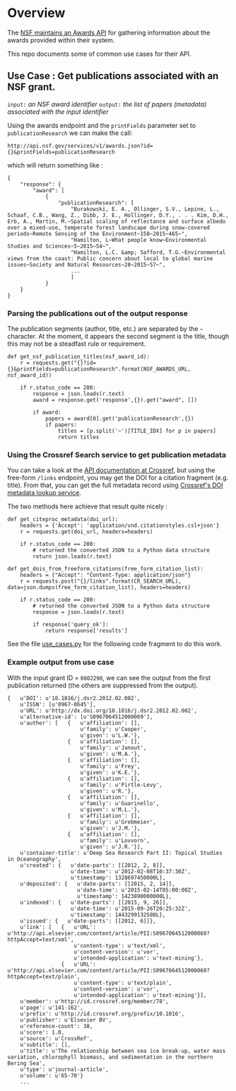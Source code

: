 # Overview

The [NSF maintains an Awards API](http://www.research.gov/common/webapi/awardapisearch-v1.htm) for gathering information about the awards provided within their system.

This repo documents some of common use cases for their API.
 
## Use Case : Get publications associated with an NSF grant.

`input:` _an NSF award identifier_
`output:` _the list of papers (metadata) associated with the input identifier_
 
 Using the awards endpoint and the `printFields` parameter set to `publicationResearch` we can make the call:
 
    http://api.nsf.gov/services/v1/awards.json?id={}&printFields=publicationResearch
    
 which will return something like :
 
    {
        "response": {
            "award": [
                {
                    "publicationResearch": [
                        "Burakowski, E. A., Ollinger, S.V., Lepine, L., Schaaf, C.B., Wang, Z., Dibb, J. E., Hollinger, D.Y., . . . Kim, D.H., Erb, A., Martin, M.~Spatial scaling of reflectance and surface albedo over a mixed-use, temperate forest landscape during snow-covered periods~Remote Sensing of the Environment~158~2015~465~",
                        "Hamilton, L~What people know~Environmental Studies and Sciences~5~2015~54~",
                        "Hamilton, L.C. &amp; Safford, T.G.~Environmental views from the coast: Public concern about local to global marine issues~Society and Natural Resources~28~2015~57~",
                        ...
                        ]
                }
        }
    }
    
### Parsing the publications out of the output response 
The publication segments (author, title, etc.) are separated by the `~` character.  At the moment, it appears the second segment is the title, though this may not be a steadfast rule or requirement.


    def get_nsf_publication_titles(nsf_award_id):
        r = requests.get("{}?id={}&printFields=publicationResearch".format(NSF_AWARDS_URL, nsf_award_id))

        if r.status_code == 200:
            response = json.loads(r.text)
            award = response.get('response',{}).get("award", [])

            if award:
                papers = award[0].get('publicationResearch',{})
                if papers:
                    titles = [p.split('~')[TITLE_IDX] for p in papers]
                    return titles


### Using the Crossref Search service to get publication metadata
You can take a look at the [API documentation at Crossref](http://search.crossref.org/help/api), but using the free-form `/links` endpoint, you may get the DOI for a citation fragment (e.g. title).  From that, you can get the full metadata record using [Crossref's DOI metadata lookup service](http://www.crosscite.org/cn/).

The two methods here achieve that result quite nicely :

    def get_citeproc_metadata(doi_url):
        headers = {'Accept': 'application/vnd.citationstyles.csl+json'}
        r = requests.get(doi_url, headers=headers)

        if r.status_code == 200:
            # returned the converted JSON to a Python data structure
            return json.loads(r.text)

    def get_dois_from_freeform_citations(free_form_citation_list):
        headers = {"Accept": "Content-Type: application/json"}
        r = requests.post("{}/links".format(CR_SEARCH_URL), data=json.dumps(free_form_citation_list), headers=headers)

        if r.status_code == 200:
            # returned the converted JSON to a Python data structure
            response = json.loads(r.text)

            if response['query_ok']:
                return response['results']

See the file [use_cases.py](https://github.com/kmaull-ucar/nsf-awards-api/blob/master/use_cases.py) for the following code fragment to do this work.

### Example output from use case
With the input grant ID = `0802290`, we can see the output from the first publication returned (the others are suppressed from the output).


    {   u'DOI': u'10.1016/j.dsr2.2012.02.002',
        u'ISSN': [u'0967-0645'],
        u'URL': u'http://dx.doi.org/10.1016/j.dsr2.2012.02.002',
        u'alternative-id': [u'S0967064512000069'],
        u'author': [   {   u'affiliation': [],
                           u'family': u'Cooper',
                           u'given': u'L.W.'},
                       {   u'affiliation': [],
                           u'family': u'Janout',
                           u'given': u'M.A.'},
                       {   u'affiliation': [],
                           u'family': u'Frey',
                           u'given': u'K.E.'},
                       {   u'affiliation': [],
                           u'family': u'Pirtle-Levy',
                           u'given': u'R.'},
                       {   u'affiliation': [],
                           u'family': u'Guarinello',
                           u'given': u'M.L.'},
                       {   u'affiliation': [],
                           u'family': u'Grebmeier',
                           u'given': u'J.M.'},
                       {   u'affiliation': [],
                           u'family': u'Lovvorn',
                           u'given': u'J.R.'}],
        u'container-title': u'Deep Sea Research Part II: Topical Studies in Oceanography',
        u'created': {   u'date-parts': [[2012, 2, 8]],
                        u'date-time': u'2012-02-08T10:37:30Z',
                        u'timestamp': 1328697450000L},
        u'deposited': {   u'date-parts': [[2015, 2, 14]],
                          u'date-time': u'2015-02-14T05:00:00Z',
                          u'timestamp': 1423890000000L},
        u'indexed': {   u'date-parts': [[2015, 9, 26]],
                        u'date-time': u'2015-09-26T20:25:32Z',
                        u'timestamp': 1443299132580L},
        u'issued': {   u'date-parts': [[2012, 6]]},
        u'link': [   {   u'URL': u'http://api.elsevier.com/content/article/PII:S0967064512000069?httpAccept=text/xml',
                         u'content-type': u'text/xml',
                         u'content-version': u'vor',
                         u'intended-application': u'text-mining'},
                     {   u'URL': u'http://api.elsevier.com/content/article/PII:S0967064512000069?httpAccept=text/plain',
                         u'content-type': u'text/plain',
                         u'content-version': u'vor',
                         u'intended-application': u'text-mining'}],
        u'member': u'http://id.crossref.org/member/78',
        u'page': u'141-162',
        u'prefix': u'http://id.crossref.org/prefix/10.1016',
        u'publisher': u'Elsevier BV',
        u'reference-count': 38,
        u'score': 1.0,
        u'source': u'CrossRef',
        u'subtitle': [],
        u'title': u'The relationship between sea ice break-up, water mass variation, chlorophyll biomass, and sedimentation in the northern Bering Sea',
        u'type': u'journal-article',
        u'volume': u'65-70'}
        ...